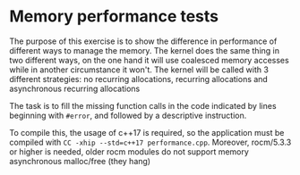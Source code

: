 # Memory performance tests

The purpose of this exercise is to show the difference in performance of different ways to manage the memory.
The kernel does the same thing in two different ways, on the one hand it will use coalesced memory accesses while in another circumstance it won't.
The kernel will be called with 3 different strategies: no recurring allocations, recurring allocations and asynchronous recurring allocations

The task is to fill the missing function calls in the code indicated by lines beginning with `#error`, and followed by a descriptive instruction.

To compile this, the usage of c++17 is required, so the application must be compiled with `CC -xhip --std=c++17 performance.cpp`. Moreover, rocm/5.3.3 or higher is needed, older rocm modules do not support memory asynchronous malloc/free (they hang)
